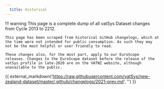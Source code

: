 ```yaml
---
  title: Historical
---
```


!!! warning
    This page is a complete dump of all vatSys Dataset changes from Cycle 2013 to 2212. 

    This page has been scraped from historical GitHub changelogs, which at the time were not intended for public consumption. As such they may not be the most helpful or user friendly to read. 

    These changes also, for the most part, apply to our EuroScope releases. Changes to the EuroScope dataset before the release of the vatSys profile in late-2020 are on the VATNZ website, although unavailable to the public.

{{ external_markdown('https://raw.githubusercontent.com/vatSys/new-zealand-dataset/master/.github/changelogs/2021-prev.md', '') }}